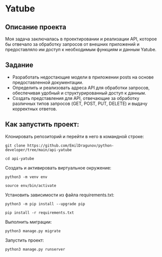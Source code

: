 # Yatube
## Описание проекта
Моя задача заключалась в проектировании и реализации API, которое бы отвечало за обработку запросов от внешних приложений и предоставляло им доступ к необходимым функциям и данным Yatube.
## Задание
- Разработать недостающие модели в приложении posts на основе предоставленной документации.
- Определить и реализовать адреса API для обработки запросов, обеспечивая удобный и структурированный доступ к данным.
- Создать представления для API, отвечающие за обработку различных типов запросов (GET, POST, PUT, DELETE) и выдачу корректных ответов.
## Как запустить проект:

Клонировать репозиторий и перейти в него в командной строке:

```
git clone https://github.com/EmilDragunov/python-developer/tree/main/api-yatube
```

```
cd api-yatube
```

Cоздать и активировать виртуальное окружение:

```
python3 -m venv env
```

```
source env/bin/activate
```

Установить зависимости из файла requirements.txt:

```
python3 -m pip install --upgrade pip
```

```
pip install -r requirements.txt
```

Выполнить миграции:

```
python3 manage.py migrate
```

Запустить проект:

```
python3 manage.py runserver
```